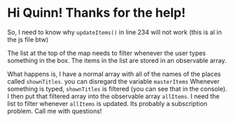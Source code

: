 # Hi Quinn! Thanks for the help!

So, I need to know why `updateItems()` in line 234 will not work (this is al in the js file btw)

The list at the top of the map needs to filter whenever the user types something in the box. The items in the list are stored in an observable array.

What happens is, I have a normal array with all of the names of the places called `shownTitles`. you can disregard the variable `masterItems` Whenever something is typed, `shownTitles` is filtered (you can see that in the console). I then put that filtered array into the observable array `allItems`. I need the list to filter whenever `allItems` is updated. Its probably a subscription problem. Call me with questions!